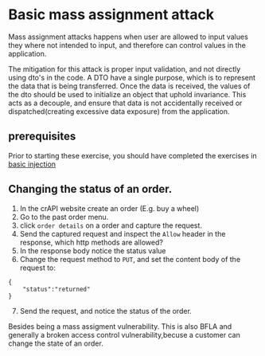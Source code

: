 # Basic mass assignment attack

Mass assignment attacks happens when user are allowed to input values they where not intended to input, 
and therefore can control values in the application.

The mitigation for this attack is proper input validation, and not directly using dto's in the code. 
A DTO have a single purpose, which is to represent the data that is being transferred. Once the data is received,
the values of the dto should be used to initialize an object that uphold invariance. This acts as a decouple, and 
ensure that data is not accidentally received or dispatched(creating excessive data exposure) from the application.

## prerequisites
Prior to starting these exercise, you should have completed the exercises in [basic injection](8_Basic_Injection_Attacks.md)

## Changing the status of an order.
1. In the crAPI website create an order (E.g. buy a wheel)
2. Go to the past order menu.
3. click `order details` on a order and capture the request.
4. Send the captured request and inspect the `Allow` header in the response, which http methods are allowed?
5. In the response body notice the status value
6. Change the request method to `PUT`, and set the content body of the request to:
```
{
    "status":"returned"
}
``` 
7. Send the request, and notice the status of the order.

Besides being a mass assigment vulnerability. This is also BFLA and generally a broken access control vulnerability,becuse a customer can change the state of an order.

